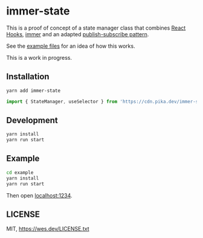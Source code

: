 # immer-state

This is a proof of concept of a state manager class that combines
[React Hooks](https://reactjs.org/docs/hooks-reference.html),
[immer](https://github.com/immerjs/immer) and an adapted
[publish-subscribe pattern](https://en.wikipedia.org/wiki/Publish–subscribe_pattern).

See the [example files](./example/) for an idea of how this works.

This is a work in progress.

## Installation

```sh
yarn add immer-state
```

```js
import { StateManager, useSelector } from 'https://cdn.pika.dev/immer-state@^0.1.0';
```

## Development

```sh
yarn install
yarn run start
```

## Example

```sh
cd example
yarn install
yarn run start
```

Then open [localhost:1234](http://localhost:1234/).

## LICENSE

MIT, https://wes.dev/LICENSE.txt
